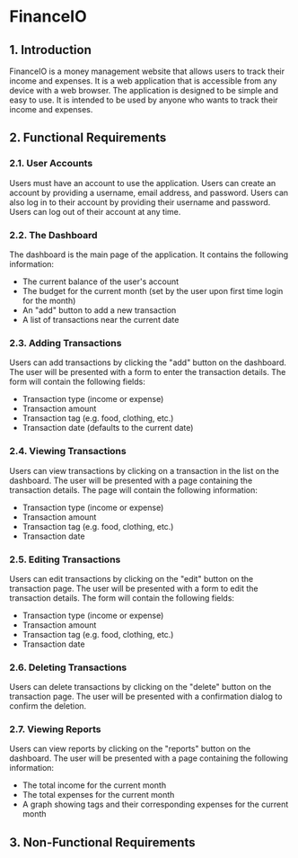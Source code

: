 # FinanceIO
## 1. Introduction
FinanceIO is a money management website that allows users to track their income and expenses. It is a web application that is accessible from any device with a web browser. The application is designed to be simple and easy to use. It is intended to be used by anyone who wants to track their income and expenses.

## 2. Functional Requirements
### 2.1. User Accounts
Users must have an account to use the application. Users can create an account by providing a username, email address, and password. Users can also log in to their account by providing their username and password. Users can log out of their account at any time.

### 2.2. The Dashboard
The dashboard is the main page of the application. It contains the following information:
- The current balance of the user's account
- The budget for the current month (set by the user upon first time login for the month)
- An "add" button to add a new transaction
- A list of transactions near the current date

### 2.3. Adding Transactions
Users can add transactions by clicking the "add" button on the dashboard. The user will be presented with a form to enter the transaction details. The form will contain the following fields:
- Transaction type (income or expense)
- Transaction amount
- Transaction tag (e.g. food, clothing, etc.)
- Transaction date (defaults to the current date)

### 2.4. Viewing Transactions
Users can view transactions by clicking on a transaction in the list on the dashboard. The user will be presented with a page containing the transaction details. The page will contain the following information:
- Transaction type (income or expense)
- Transaction amount
- Transaction tag (e.g. food, clothing, etc.)
- Transaction date

### 2.5. Editing Transactions

Users can edit transactions by clicking on the "edit" button on the transaction page. The user will be presented with a form to edit the transaction details. The form will contain the following fields:
- Transaction type (income or expense)
- Transaction amount
- Transaction tag (e.g. food, clothing, etc.)
- Transaction date


### 2.6. Deleting Transactions
Users can delete transactions by clicking on the "delete" button on the transaction page. The user will be presented with a confirmation dialog to confirm the deletion.

### 2.7. Viewing Reports
Users can view reports by clicking on the "reports" button on the dashboard. The user will be presented with a page containing the following information:
- The total income for the current month
- The total expenses for the current month
- A graph showing tags and their corresponding expenses for the current month

## 3. Non-Functional Requirements
